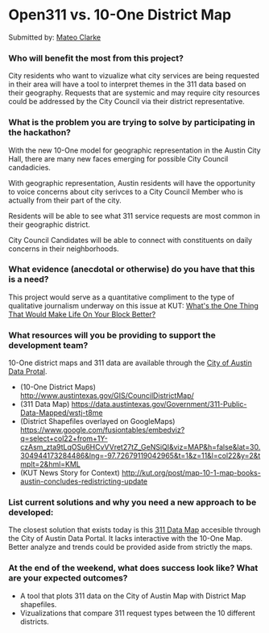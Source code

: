 # Open311 vs. 10-One District Map

Submitted by: [Mateo Clarke](https://github.com/mateoclarke)


### Who will benefit the most from this project?

City residents who want to vizualize what city services are being requested in their area will have a tool to interpret themes in the 311 data based on their geography. Requests that are systemic and may require city resources could be addressed by the City Council via their district representative. 


### What is the problem you are trying to solve by participating in the hackathon?

With the new 10-One model for geographic representation in the Austin City Hall, there are many new faces emerging for possible City Council candadicies. 

With geographic representation, Austin residents will have the opportunity to voice concerns about city serivces to a City Council Member who is actually from their part of the city.

Residents will be able to see what 311 service requests are most common in their geographic district. 

City Council Candidates will be able to connect with constituents on daily concerns in their neighborhoods.


### What evidence (anecdotal or otherwise) do you have that this is a need?

This project would serve as a quantitative compliment to the type of qualitative journalism underway on this issue at KUT: [What's the One Thing That Would Make Life On Your Block Better?](http://kut.org/post/austin-whats-one-thing-would-make-life-your-block-better)


### What resources will you be providing to support the development team?

10-One district maps and 311 data are available through the [City of Austin Data Protal](data.ausintexas.gov).

* (10-One District Maps) <http://www.austintexas.gov/GIS/CouncilDistrictMap/>
* (311 Data Map) <https://data.austintexas.gov/Government/311-Public-Data-Mapped/wstj-t8me>
* (District Shapefiles overlayed on GoogleMaps) <https://www.google.com/fusiontables/embedviz?q=select+col22+from+1Y-czAsm_zta9tLqOSu6HCvVVret27tZ_GeNSiQI&viz=MAP&h=false&lat=30.304944173284486&lng=-97.72679119042965&t=1&z=11&l=col22&y=2&tmplt=2&hml=KML>
* (KUT News Story for Context) <http://kut.org/post/map-10-1-map-books-austin-concludes-redistricting-update>

### List current solutions and why you need a new approach to be developed:

The closest solution that exists today is this [311 Data Map](https://data.austintexas.gov/Government/311-Public-Data-Mapped/wstj-t8me) accesible through the City of Austin Data Portal. It lacks interactive with the 10-One Map. Better analyze and trends could be provided aside from strictly the maps.


### At the end of the weekend, what does success look like? What are your expected outcomes?

* A tool that plots 311 data on the City of Austin Map with District Map shapefiles.
* Vizualizations that compare 311 request types between the 10 different districts. 
